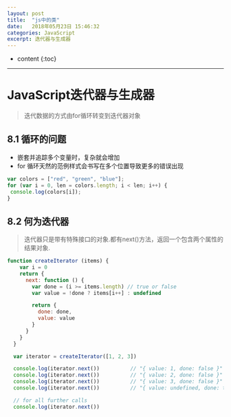```yaml
---
layout: post
title:  "js中的类"
date:   2018年05月23日 15:46:32
categories: JavaScript
excerpt: 迭代器与生成器
---
```


* content
{:toc}

---

# JavaScript迭代器与生成器
> 迭代数据的方式由for循环转变到迭代器对象

## 8.1 循环的问题
- 嵌套并追踪多个变量时，复杂就会增加
- for 循环天然的范例样式会书写在多个位置导致更多的错误出现
```javascript
var colors = ["red", "green", "blue"];
for (var i = 0, len = colors.length; i < len; i++) {
 console.log(colors[i]);
}
```

## 8.2 何为迭代器
> 迭代器只是带有特殊接口的对象.都有next()方法，返回一个包含两个属性的结果对象.
```javascript
function createIterator (items) {
    var i = 0
    return {
      next: function () {
        var done = (i >= items.length) // true or false
        var value = !done ? items[i++] : undefined

        return {
          done: done,
          value: value
        }
      }
    }
  }

  var iterator = createIterator([1, 2, 3])

  console.log(iterator.next())          // "{ value: 1, done: false }"
  console.log(iterator.next())          // "{ value: 2, done: false }"
  console.log(iterator.next())          // "{ value: 3, done: false }"
  console.log(iterator.next())          // "{ value: undefined, done: true }"

  // for all further calls
  console.log(iterator.next())
```
